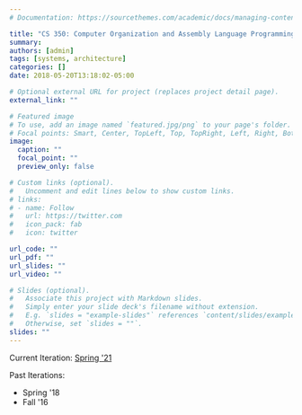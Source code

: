 ```yaml
---
# Documentation: https://sourcethemes.com/academic/docs/managing-content/

title: "CS 350: Computer Organization and Assembly Language Programming"
summary: 
authors: [admin]
tags: [systems, architecture]
categories: []
date: 2018-05-20T13:18:02-05:00

# Optional external URL for project (replaces project detail page).
external_link: ""

# Featured image
# To use, add an image named `featured.jpg/png` to your page's folder.
# Focal points: Smart, Center, TopLeft, Top, TopRight, Left, Right, BottomLeft, Bottom, BottomRight.
image:
  caption: ""
  focal_point: ""
  preview_only: false

# Custom links (optional).
#   Uncomment and edit lines below to show custom links.
# links:
# - name: Follow
#   url: https://twitter.com
#   icon_pack: fab
#   icon: twitter

url_code: ""
url_pdf: ""
url_slides: ""
url_video: ""

# Slides (optional).
#   Associate this project with Markdown slides.
#   Simply enter your slide deck's filename without extension.
#   E.g. `slides = "example-slides"` references `content/slides/example-slides.md`.
#   Otherwise, set `slides = ""`.
slides: ""
---
```


Current Iteration: [Spring '21](https://hale-legacy.com/class/cs350/s21/)



Past Iterations:
* Spring '18
* Fall '16
